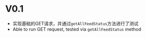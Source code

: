 # V0.1
- 实现基础的GET请求，并通过`getAllFeedStatus`方法进行了测试
- Able to run GET request, tested via `getAllFeedStatus` method

